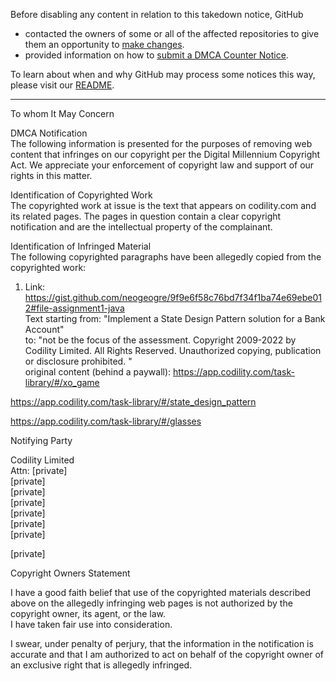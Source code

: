 Before disabling any content in relation to this takedown notice, GitHub
- contacted the owners of some or all of the affected repositories to give them an opportunity to [make changes](https://docs.github.com/en/github/site-policy/dmca-takedown-policy#a-how-does-this-actually-work).
- provided information on how to [submit a DMCA Counter Notice](https://docs.github.com/en/articles/guide-to-submitting-a-dmca-counter-notice).

To learn about when and why GitHub may process some notices this way, please visit our [README](https://github.com/github/dmca/blob/master/README.md#anatomy-of-a-takedown-notice).

---

To whom It May Concern

DMCA Notification  
The following information is presented for the purposes of removing web content that infringes on our copyright per the Digital Millennium Copyright Act. We appreciate your enforcement of copyright law and support of our rights in this matter.

Identification of Copyrighted Work  
The copyrighted work at issue is the text that appears on codility.com and its related pages. The pages in question contain a clear copyright notification and are the intellectual property of the complainant.

Identification of Infringed Material  
The following copyrighted paragraphs have been allegedly copied from the copyrighted work:

1) Link: https://gist.github.com/neogeogre/9f9e6f58c76bd7f34f1ba74e69ebe012#file-assignment1-java   
Text starting from: "Implement a State Design Pattern solution for a Bank Account"  
to: "not be the focus of the assessment. Copyright 2009-2022 by Codility Limited. All Rights Reserved. Unauthorized copying, publication or disclosure prohibited. "  
original content (behind a paywall): https://app.codility.com/task-library/#/xo_game

https://app.codility.com/task-library/#/state_design_pattern

https://app.codility.com/task-library/#/glasses



Notifying Party

Codility Limited  
Attn: [private]  
[private]  
[private]  
[private]  
[private]  
[private]  
[private]  

[private]  

Copyright Owners Statement

I have a good faith belief that use of the copyrighted materials described above on the allegedly infringing web pages is not authorized by the copyright owner, its agent, or the law.   
I have taken fair use into consideration.

I swear, under penalty of perjury, that the information in the notification is accurate and that I am authorized to act on behalf of the copyright owner of an exclusive right that is allegedly infringed.
